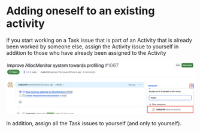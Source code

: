 # Adding oneself to an existing activity

If you start working on a Task issue that is part of an Activity that is already been worked by someone else, assign the Activity issue to yourself in addition to those who have already been assigned to the Activity

![Assign Activity issue to yourself](images/Activity_add_oneself.png)

In addition, assign all the Task issues to yourself (and only to yourself).
